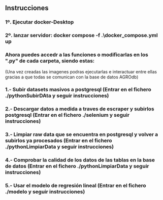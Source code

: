 ##    Instrucciones
### 1º. Ejecutar docker-Desktop
### 2º. lanzar servidor: docker compose -f .\docker_compose.yml up 
### Ahora puedes accedr a las funciones o modificarlas en los ".py" de cada carpeta, siendo estas:
(Una vez creadas las imagenes podras ejecutarlas e interactuar entre ellas gracias a que todas se comunican con la base de datos AGROdb)
### 1.- Subir datasets masivos a postgresql (Entrar en el fichero ./pythonSubirDAta y seguir instrucciones)
### 2.- Descargar datos a medida a traves de escraper y subirlos postgresql (Entrar en el fichero ./selenium y seguir instrucciones)
### 3.- Limpiar raw data que se encuentra en postgresql y volver a subirlos ya procesados (Entrar en el fichero ./pythonLimpiarData y seguir instrucciones)
### 4.- Comprobar la calidad de los datos de las tablas en la base de datos (Entrar en el fichero ./pythonLimpiarData y seguir instrucciones)
### 5.- Usar el modelo de regresión lineal (Entrar en el fichero ./modelo y seguir instrucciones)
